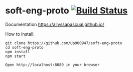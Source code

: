 # soft-eng-proto [![Build Status](https://travis-ci.com/allyssapascual/soft-eng-proto.svg?branch=master)](https://travis-ci.com/allyssapascual/soft-eng-proto)

Documentation
https://allyssapascual.github.io/

How to install:
```
git clone https://github.com/Up900947/soft-eng-proto  
cd soft-eng-proto  
npm install  
npm start  

Open http://localhost:8080 in your browser
```
